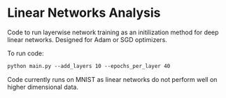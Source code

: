# Linear Networks Analysis

Code to run layerwise network training as an initilization method for deep linear networks. Designed for Adam or SGD optimizers.

To run code:
```markdown
python main.py --add_layers 10 --epochs_per_layer 40
```

Code currently runs on MNIST as linear networks do not perform well on higher dimensional data.

